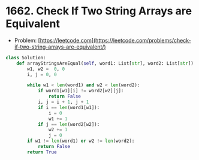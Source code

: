 # 1662. Check If Two String Arrays are Equivalent

- Problem: [https://leetcode.com](https://leetcode.com/problems/check-if-two-string-arrays-are-equivalent/)

```python
class Solution:
    def arrayStringsAreEqual(self, word1: List[str], word2: List[str]) -> bool:
        w1, w2 =  0, 0
        i, j = 0, 0

        while w1 < len(word1) and w2 < len(word2):
            if word1[w1][i] != word2[w2][j]:
                return False
            i, j = i + 1, j + 1
            if i == len(word1[w1]):
                i = 0
                w1 += 1
            if j == len(word2[w2]):
                w2 += 1
                j = 0
        if w1 != len(word1) or w2 != len(word2):
            return False
        return True
```